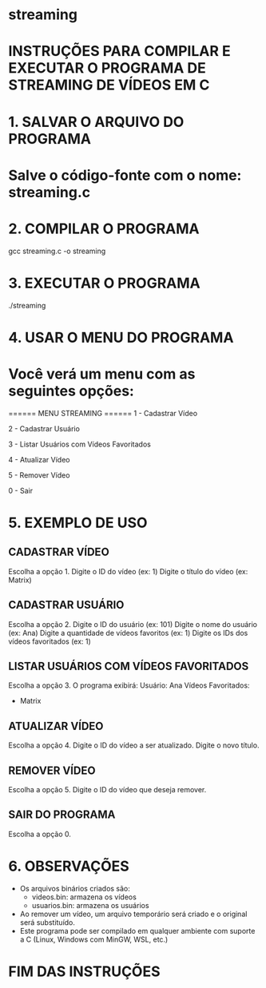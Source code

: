 # streaming

# INSTRUÇÕES PARA COMPILAR E EXECUTAR O PROGRAMA DE STREAMING DE VÍDEOS EM C

# 1. SALVAR O ARQUIVO DO PROGRAMA
# Salve o código-fonte com o nome: streaming.c

# 2. COMPILAR O PROGRAMA
gcc streaming.c -o streaming

# 3. EXECUTAR O PROGRAMA
./streaming

# 4. USAR O MENU DO PROGRAMA
# Você verá um menu com as seguintes opções:

====== MENU STREAMING ======
1 - Cadastrar Vídeo

2 - Cadastrar Usuário

3 - Listar Usuários com Vídeos Favoritados

4 - Atualizar Vídeo

5 - Remover Vídeo

0 - Sair

# 5. EXEMPLO DE USO

## CADASTRAR VÍDEO
Escolha a opção 1.
Digite o ID do vídeo (ex: 1)
Digite o título do vídeo (ex: Matrix)

## CADASTRAR USUÁRIO
Escolha a opção 2.
Digite o ID do usuário (ex: 101)
Digite o nome do usuário (ex: Ana)
Digite a quantidade de vídeos favoritos (ex: 1)
Digite os IDs dos vídeos favoritados (ex: 1)

## LISTAR USUÁRIOS COM VÍDEOS FAVORITADOS
Escolha a opção 3.
O programa exibirá:
Usuário: Ana
Vídeos Favoritados:
 - Matrix

## ATUALIZAR VÍDEO
Escolha a opção 4.
Digite o ID do vídeo a ser atualizado.
Digite o novo título.

## REMOVER VÍDEO
Escolha a opção 5.
Digite o ID do vídeo que deseja remover.

## SAIR DO PROGRAMA
Escolha a opção 0.

# 6. OBSERVAÇÕES
- Os arquivos binários criados são:
    - videos.bin: armazena os vídeos
    - usuarios.bin: armazena os usuários
- Ao remover um vídeo, um arquivo temporário será criado e o original será substituído.
- Este programa pode ser compilado em qualquer ambiente com suporte a C (Linux, Windows com MinGW, WSL, etc.)

# FIM DAS INSTRUÇÕES
